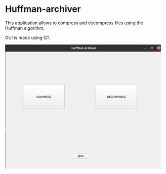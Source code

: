 # Huffman-archiver

This application allows to compress and decompress files using the Huffman algorithm. 

GUI is made using QT.

![Screenshots](/screenshots/ex1.png)